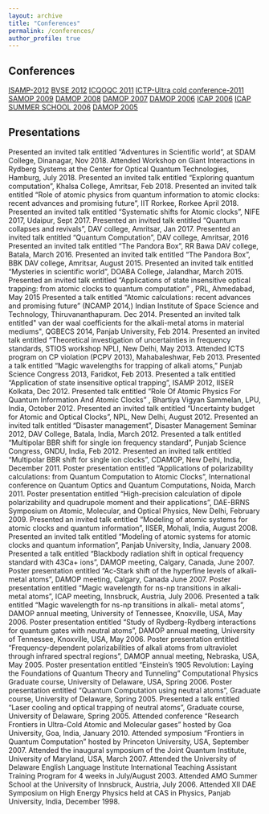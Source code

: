 ```yaml
---
layout: archive
title: "Conferences"
permalink: /conferences/
author_profile: true
---
```


## Conferences
[ISAMP-2012]()
[BVSE 2012]()
[ICQOQC 2011]()
[ICTP-Ultra cold conference-2011]()
[SAMOP 2009]()
[DAMOP 2008]()
[DAMOP 2007]()
[DAMOP 2006]()
[ICAP 2006]()
[ICAP SUMMER SCHOOL 2006]()
[DAMOP 2005]()



## Presentations
Presented an invited talk entitled “Adventures in Scientific world”, at SDAM College, Dinanagar, Nov 2018.
Attended Workshop on Giant Interactions in Rydberg Systems at the Center for Optical Quantum Technologies, Hamburg, July 2018.
Presented an invited talk entitled “Exploring quantum computation”, Khalsa College, Amritsar, Feb 2018.
Presented an invited talk entitled “Role of atomic physics from quantum information to atomic clocks: recent advances and promising future”, IIT Rorkee, Rorkee April 2018.
Presented an invited talk entitled “Systematic shifts for Atomic clocks”, NIFE 2017, Udaipur, Sept 2017.
Presented an invited talk entitled “Quantum collapses and revivals”, DAV college, Amritsar, Jan 2017.
Presented an invited talk entitled “Quantum Computation”, DAV college, Amritsar, 2016
Presented an invited talk entitled “The Pandora Box”, RR Bawa DAV college, Batala, March 2016.
Presented an invited talk entitled “The Pandora Box”, BBK DAV college, Amritsar, August 2015.
Presented an invited talk entitled “Mysteries in scientific world”, DOABA College, Jalandhar, March 2015.
Presented an invited talk entitled “Applications of state insensitive optical trapping: from atomic clocks to quantum computation” , PRL, Ahmedabad, May 2015
Presented a talk entitled “Atomic calculations: recent advances and promising future” (NCAMP 2014,) Indian Institute of Space Science and Technology, Thiruvananthapuram. Dec 2014.
Presented an invited talk entitled" van der waal coefficients for the alkali-metal atoms in material mediums", QGBECS 2014, Panjab University, Feb 2014.
Presented an invited talk entitled “Theoretical investigation of uncertainties in frequency standards, STIOS workshop NPLI, New Delhi, May 2013.
Attended ICTS program on CP violation (PCPV 2013), Mahabaleshwar, Feb 2013.
Presented a talk entitled “Magic wavelengths for trapping of alkali atoms,” Punjab Science Congress 2013, Faridkot, Feb 2013.
Presented a talk entitled “Application of state insensitive optical trapping”, ISAMP 2012, IISER Kolkata, Dec 2012.
Presented talk entitled “Role Of Atomic Physics For Quantum Information And Atomic Clocks” , Bhartiya Vigyan Sammelan, LPU, India, October 2012.
Presented an invited talk entitled “Uncertainty budget for Atomic and Optical Clocks”, NPL, New Delhi, August 2012.
Presented an invited talk entitled “Disaster management”, Disaster Management Seminar 2012, DAV College, Batala, India, March 2012.
Presented a talk entitled “Multipolar BBR shift for single ion frequency standard”, Punjab Science Congress, GNDU, India, Feb 2012.
Presented an invited talk entitled “Multipolar BBR shift for single ion clocks”, CDAMOP, New Delhi, India, December 2011.
Poster presentation entitled “Applications of polarizability calculations: from Quantum Computation to Atomic Clocks”, International conference on Quantum Optics and Quantum Computations, Noida, March 2011.
Poster presentation entitled “High-precision calculation of dipole polarizability and quadrupole moment and their applications”, DAE-BRNS Symposium on Atomic, Molecular, and Optical Physics, New Delhi, February 2009.
Presented an invited talk entitled “Modeling of atomic systems for atomic clocks and quantum information”, IISER, Mohali, India, August 2008.
Presented an invited talk entitled “Modeling of atomic systems for atomic clocks and quantum information”, Panjab University, India, January 2008.
Presented a talk entitled “Blackbody radiation shift in optical frequency standard with 43Ca+ ions”, DAMOP meeting, Calgary, Canada, June 2007.
Poster presentation entitled “Ac-Stark shift of the hyperfine levels of alkali-metal atoms”, DAMOP meeting, Calgary, Canada June 2007.
Poster presentation entitled “Magic wavelength for ns-np transitions in alkali- metal atoms”, ICAP meeting, Innsbruck, Austria, July 2006.
Presented a talk entitled “Magic wavelength for ns-np transitions in alkali- metal atoms”, DAMOP annual meeting, University of Tennessee, Knoxville, USA, May 2006.
Poster presentation entitled “Study of Rydberg-Rydberg interactions for quantum gates with neutral atoms”, DAMOP annual meeting, University of Tennessee, Knoxville, USA, May 2006.
Poster presentation entitled “Frequency-dependent polarizabilities of alkali atoms from ultraviolet through infrared spectral regions”, DAMOP annual meeting, Nebraska, USA, May 2005.
Poster presentation entitled “Einstein’s 1905 Revolution: Laying the Foundations of Quantum Theory and Tunneling” Computational Physics Graduate course, University of Delaware, USA, Spring 2006.
Poster presentation entitled “Quantum Computation using neutral atoms”, Graduate course, University of Delaware, Spring 2005.
Presented a talk entitled “Laser cooling and optical trapping of neutral atoms”, Graduate course, University of Delaware, Spring 2005.
Attended conference “Research Frontiers in Ultra-Cold Atomic and Molecular gases” hosted by Goa University, Goa, India, January 2010.
Attended symposium “Frontiers in Quantum Computation” hosted by Princeton University, USA, September 2007.
Attended the inaugural symposium of the Joint Quantum Institute, University of Maryland, USA, March 2007.
Attended the University of Delaware English Language Institute International Teaching Assistant Training Program for 4 weeks in July/August 2003.
Attended AMO Summer School at the University of Innsbruck, Austria, July 2006.
Attended XII DAE Symposium on High Energy Physics held at CAS in Physics, Panjab University, India, December 1998.

